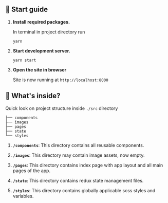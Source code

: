 ## 🚀 Start guide

1.  **Install required packages.**

    In terminal in project directory run

    ```
    yarn
    ```

1.  **Start development server.**

    ```
    yarn start
    ```

1.  **Open the site in browser**

    Site is now running at `http://localhost:8000`

## 🧐 What's inside?

Quick look on project structure inside `./src` directory

    ├── components
    ├── images
    ├── pages
    ├── state
    └── styles

1.  **`/components`**: This directory contains all reusable components.

2.  **`/images`**: This directory may contain image assets, now empty.

3.  **`/pages`**: This directory contains index page with app layout and all main pages of the app.

4.  **`/state`**: This directory contains redux state management files.

5.  **`/styles`**: This directory contains globally applicable scss styles and variables.
